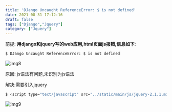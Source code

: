 ```yaml
---
title: 'DJango Uncaught ReferenceError: $ is not defined'
date: 2021-08-31 17:12:16
draft: false
tags: ["Django","Jquery"]
category: ["Jquery"]
---
```


前提:
**用django和jquery写的web应用,html页面js报错,信息如下:**
```bash
$ DJango Uncaught ReferenceError: $ is not defined
```

![img8](/img/img8.png)


原因: js语法有问题,未识别为js语法

解决:需要引入jquery
```bash
$ <script type="text/javascript" src="../static/main/js/jquery-2.1.1.min.js"></script> #src后面加js文件路径
```

![img9](/img/img9.png)
